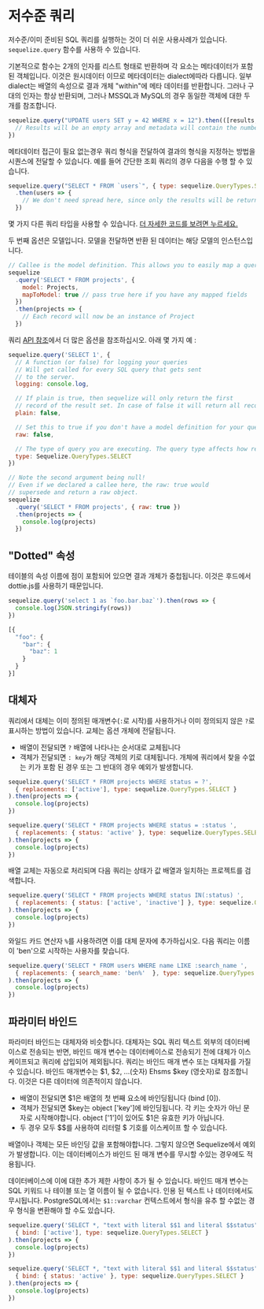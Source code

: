 # 저수준 쿼리

저수준/이미 준비된 SQL 쿼리를 실행하는 것이 더 쉬운 사용사례가 있습니다. `sequelize.query` 함수를 사용하 수 있습니다.

기본적으로 함수는 2개의 인자를 리스트 형태로 반환하며 각 요소는 메타데이터가 포함된 객체입니다. 이것은 원시데이터 이므로 메타데이터는 dialect에따라 다릅니다. 일부 dialect는 배열의 속성으로 결과 개체 "within"에 메타 데이터를 반환합니다. 그러나 구대의 인자는 항상 반환되며, 그러나 MSSQL과 MySQL의 경우 동일한 객체에 대한 두 개를 참조합니다.

```js
sequelize.query("UPDATE users SET y = 42 WHERE x = 12").then(([results, metadata]) => {
  // Results will be an empty array and metadata will contain the number of affected rows.
})
```

메타데이터 접근이 필요 없는경우 쿼리 형식을 전달하여 결과의 형식을 지정하는 방법을 시퀀스에 전달할 수 있습니다. 예를 들어 간단한 조회 쿼리의 경우 다음을 수행 할 수 있습니다.

```js
sequelize.query("SELECT * FROM `users`", { type: sequelize.QueryTypes.SELECT})
  .then(users => {
    // We don't need spread here, since only the results will be returned for select queries
  })
```

몇 가지 다른 쿼리 타입을 사용할 수 있습니다. [더 자세한 코드를 보려면 누르세요.](https://github.com/sequelize/sequelize/blob/master/lib/query-types.js)

두 번째 옵션은 모델입니다. 모델을 전달하면 반환 된 데이터는 해당 모델의 인스턴스입니다.

```js
// Callee is the model definition. This allows you to easily map a query to a predefined model
sequelize
  .query('SELECT * FROM projects', {
    model: Projects,
    mapToModel: true // pass true here if you have any mapped fields
  })
  .then(projects => {
    // Each record will now be an instance of Project
  })
```

쿼리 [API 참조](https://sequelize.org/master/class/lib/sequelize.js~Sequelize.html#instance-method-query)에서 더 많은 옵션을 참조하십시오. 아래 몇 가지 예 :

```js
sequelize.query('SELECT 1', {
  // A function (or false) for logging your queries
  // Will get called for every SQL query that gets sent
  // to the server.
  logging: console.log,

  // If plain is true, then sequelize will only return the first
  // record of the result set. In case of false it will return all records.
  plain: false,

  // Set this to true if you don't have a model definition for your query.
  raw: false,

  // The type of query you are executing. The query type affects how results are formatted before they are passed back.
  type: Sequelize.QueryTypes.SELECT
})

// Note the second argument being null!
// Even if we declared a callee here, the raw: true would
// supersede and return a raw object.
sequelize
  .query('SELECT * FROM projects', { raw: true })
  .then(projects => {
    console.log(projects)
  })
```

## "Dotted" 속성


테이블의 속성 이름에 점이 포함되어 있으면 결과 개체가 중첩됩니다. 이것은 후드에서 dottie.js를 사용하기 때문입니다.

```js
sequelize.query('select 1 as `foo.bar.baz`').then(rows => {
  console.log(JSON.stringify(rows))
})
```

```js
[{
  "foo": {
    "bar": {
      "baz": 1
    }
  }
}]
```

## 대체자

쿼리에서 대체는 이미 정의된 매개변수(`:`로 시작)를 사용하거나 이미 정의되지 않은 `?`로 표시하는 방법이 있습니다. 교체는 옵션 개체에 전달됩니다.

* 배열이 전달되면 `?` 배열에 나타나는 순서대로 교체됩니다
* 객체가 전달되면 `: key`가 해당 객체의 키로 대체됩니다. 개체에 쿼리에서 찾을 수없는 키가 포함 된 경우 또는 그 반대의 경우 예외가 발생합니다.

```js
sequelize.query('SELECT * FROM projects WHERE status = ?',
  { replacements: ['active'], type: sequelize.QueryTypes.SELECT }
).then(projects => {
  console.log(projects)
})

sequelize.query('SELECT * FROM projects WHERE status = :status ',
  { replacements: { status: 'active' }, type: sequelize.QueryTypes.SELECT }
).then(projects => {
  console.log(projects)
})
```

배열 교체는 자동으로 처리되며 다음 쿼리는 상태가 값 배열과 일치하는 프로젝트를 검색합니다.

```js
sequelize.query('SELECT * FROM projects WHERE status IN(:status) ',
  { replacements: { status: ['active', 'inactive'] }, type: sequelize.QueryTypes.SELECT }
).then(projects => {
  console.log(projects)
})
```


와일드 카드 연산자 `%`를 사용하려면 이를 대체 문자에 추가하십시오. 다음 쿼리는 이름이 'ben'으로 시작하는 사용자를 찾습니다.

```js
sequelize.query('SELECT * FROM users WHERE name LIKE :search_name ',
  { replacements: { search_name: 'ben%'  }, type: sequelize.QueryTypes.SELECT }
).then(projects => {
  console.log(projects)
})
```

## 파라미터 바인드

파라미터 바인드는 대체자와 비슷합니다. 대체자는 SQL 쿼리 텍스트 외부의 데이터베이스로 전송되는 반면, 바인드 매개 변수는 데이터베이스로 전송되기 전에 대체가 이스케이프되고 쿼리에 삽입되어 제외됩니다. 쿼리는 바인드 매개 변수 또는 대체자를 가질 수 있습니다. 바인드 매개변수는 $1, $2, ...(숫자) Ehsms $key (영숫자)로 참조합니다. 이것은 다른 데이터에 의존적이지 않습니다.

* 배열이 전달되면 $1은 배열의 첫 번째 요소에 바인딩됩니다 (bind [0]).
* 객체가 전달되면 $key는 object ['key']에 바인딩됩니다. 각 키는 숫자가 아닌 문자로 시작해야합니다. object ['1']이 있어도 $1은 유효한 키가 아닙니다.
* 두 경우 모두 $$를 사용하여 리터럴 $ 기호를 이스케이프 할 수 있습니다.

배열이나 객체는 모든 바인딩 값을 포함해야합니다. 그렇지 않으면 Sequelize에서 예외가 발생합니다. 이는 데이터베이스가 바인드 된 매개 변수를 무시할 수있는 경우에도 적용됩니다.

데이터베이스에 이에 대한 추가 제한 사항이 추가 될 수 있습니다. 바인드 매개 변수는 SQL 키워드 나 테이블 또는 열 이름이 될 수 없습니다. 인용 된 텍스트 나 데이터에서도 무시됩니다. PostgreSQL에서는 `$1::varchar` 컨텍스트에서 형식을 유추 할 수없는 경우 형식을 변환해야 할 수도 있습니다.

```js
sequelize.query('SELECT *, "text with literal $$1 and literal $$status" as t FROM projects WHERE status = $1',
  { bind: ['active'], type: sequelize.QueryTypes.SELECT }
).then(projects => {
  console.log(projects)
})

sequelize.query('SELECT *, "text with literal $$1 and literal $$status" as t FROM projects WHERE status = $status',
  { bind: { status: 'active' }, type: sequelize.QueryTypes.SELECT }
).then(projects => {
  console.log(projects)
})
```